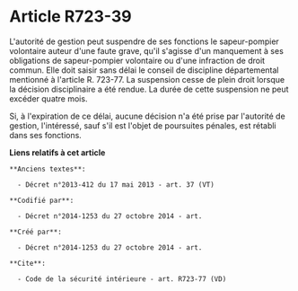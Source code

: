 # Article R723-39

L'autorité de gestion peut suspendre de ses fonctions le sapeur-pompier volontaire auteur d'une faute grave, qu'il s'agisse
d'un manquement à ses obligations de sapeur-pompier volontaire ou d'une infraction de droit commun. Elle doit saisir sans
délai le conseil de discipline départemental mentionné à l'article R. 723-77. La suspension cesse de plein droit lorsque la
décision disciplinaire a été rendue. La durée de cette suspension ne peut excéder quatre mois. 

Si, à l'expiration de ce délai, aucune décision n'a été prise par l'autorité de gestion, l'intéressé, sauf s'il est l'objet
de poursuites pénales, est rétabli dans ses fonctions.

**Liens relatifs à cet article**

	**Anciens textes**:

	  - Décret n°2013-412 du 17 mai 2013 - art. 37 (VT)

	**Codifié par**:

	  - Décret n°2014-1253 du 27 octobre 2014 - art.

	**Créé par**:

	  - Décret n°2014-1253 du 27 octobre 2014 - art.

	**Cite**:

	  - Code de la sécurité intérieure - art. R723-77 (VD)
